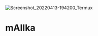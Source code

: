 ![Screenshot_20220413-194200_Termux](https://user-images.githubusercontent.com/58315475/163230325-201d3915-f0f8-4f28-b4b6-fcf00098e3f4.jpg)
# mAlIka
